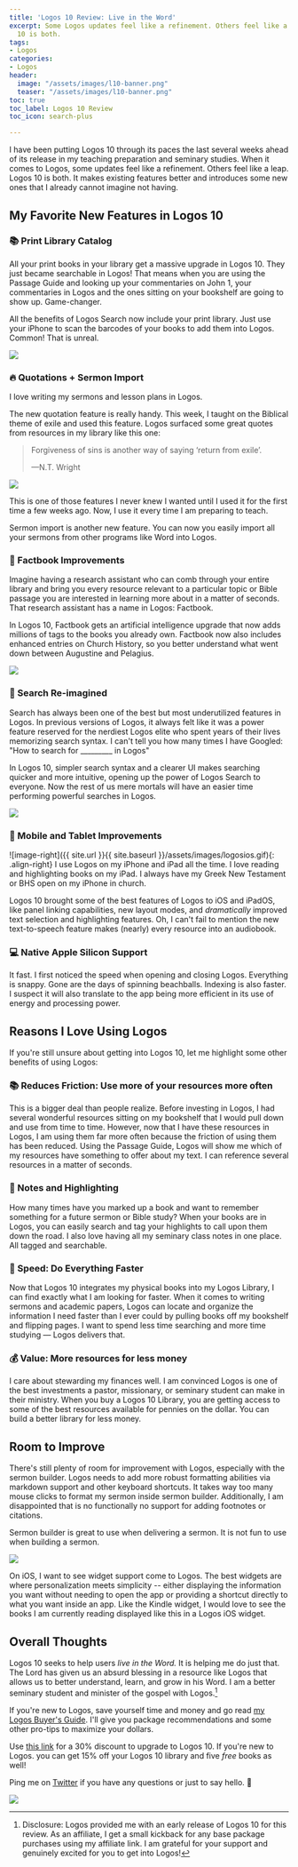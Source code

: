 ```yaml
---
title: 'Logos 10 Review: Live in the Word'
excerpt: Some Logos updates feel like a refinement. Others feel like a leap. Logos
  10 is both.
tags:
- Logos
categories:
- Logos
header:
  image: "/assets/images/l10-banner.png"
  teaser: "/assets/images/l10-banner.png"
toc: true
toc_label: Logos 10 Review
toc_icon: search-plus

---
```

I have been putting Logos 10 through its paces the last several weeks ahead of its release in my teaching preparation and seminary studies. When it comes to Logos, some updates feel like a refinement. Others feel like a leap. Logos 10 is both. It makes existing features better and introduces some new ones that I already cannot imagine not having.

## My Favorite New Features in Logos 10

### 📚 Print Library Catalog

All your print books in your library get a massive upgrade in Logos 10. They just became searchable in Logos! That means when you are using the Passage Guide and looking up your commentaries on John 1, your commentaries in Logos and the ones sitting on your bookshelf are going to show up. Game-changer.

All the benefits of Logos Search now include your print library. Just use your iPhone to scan the barcodes of your books to add them into Logos. Common! That is unreal.

![](/assets/images/printbooks.gif)

### 🔥 Quotations + Sermon Import

I love writing my sermons and lesson plans in Logos.

The new quotation feature is really handy. This week, I taught on the Biblical theme of exile and used this feature. Logos surfaced some great quotes from resources in my library like this one:

> Forgiveness of sins is another way of saying ‘return from exile’.
>
> —N.T. Wright

![](/assets/images/quotes.gif)

This is one of those features I never knew I wanted until I used it for the first time a few weeks ago. Now, I use it every time I am preparing to teach.

Sermon import is another new feature. You can now you easily import all your sermons from other programs like Word into Logos.

### 📖 Factbook Improvements

Imagine having a research assistant who can comb through your entire library and bring you every resource relevant to a particular topic or Bible passage you are interested in learning more about in a matter of seconds. That research assistant has a name in Logos: Factbook.

In Logos 10, Factbook gets an artificial intelligence upgrade that now adds millions of tags to the books you already own. Factbook now also includes enhanced entries on Church History, so you better understand what went down between Augustine and Pelagius.

![](/assets/images/factbook-large.jpeg)

### 🔎 Search Re-imagined

Search has always been one of the best but most underutilized features in Logos. In previous versions of Logos, it always felt like it was a power feature reserved for the nerdiest Logos elite who spent years of their lives memorizing search syntax. I can't tell you how many times I have Googled: "How to search for _________ in Logos"

In Logos 10, simpler search syntax and a clearer UI makes searching quicker and more intuitive, opening up the power of Logos Search to everyone. Now the rest of us mere mortals will have an easier time performing powerful searches in Logos.

![](/assets/images/logos-search.gif)

### 📱 Mobile and Tablet Improvements

![image-right]({{ site.url }}{{ site.baseurl }}/assets/images/logosios.gif){: .align-right}
I use Logos on my iPhone and iPad all the time. I love reading and highlighting books on my iPad. I always have my Greek New Testament or BHS open on my iPhone in church.

Logos 10 brought some of the best features of Logos to iOS and iPadOS, like panel linking capabilities, new layout modes, and _dramatically_ improved text selection and highlighting features. Oh, I can't fail to mention the new text-to-speech feature makes (nearly) every resource into an audiobook.

### 💻 Native Apple Silicon Support

It fast. I first noticed the speed when opening and closing Logos. Everything is snappy. Gone are the days of spinning beachballs. Indexing is also faster. I suspect it will also translate to the app being more efficient in its use of energy and processing power.

## Reasons I Love Using Logos

If you're still unsure about getting into Logos 10, let me highlight some other benefits of using Logos:

### 📚 Reduces Friction: Use more of your resources more often

This is a bigger deal than people realize. Before investing in Logos, I had several wonderful resources sitting on my bookshelf that I would pull down and use from time to time. However, now that I have these resources in Logos, I am using them far more often because the friction of using them has been reduced. Using the Passage Guide, Logos will show me which of my resources have something to offer about my text. I can reference several resources in a matter of seconds.

### 📝 Notes and Highlighting

How many times have you marked up a book and want to remember something for a future sermon or Bible study? When your books are in Logos, you can easily search and tag your highlights to call upon them down the road. I also love having all my seminary class notes in one place. All tagged and searchable.

### 🚀 Speed: Do Everything Faster

Now that Logos 10 integrates my physical books into my Logos Library, I can find exactly what I am looking for faster. When it comes to writing sermons and academic papers, Logos can locate and organize the information I need faster than I ever could by pulling books off my bookshelf and flipping pages. I want to spend less time searching and more time studying — Logos delivers that.

### 💰 Value: More resources for less money

I care about stewarding my finances well. I am convinced Logos is one of the best investments a pastor, missionary, or seminary student can make in their ministry. When you buy a Logos 10 Library, you are getting access to some of the best resources available for pennies on the dollar. You can build a better library for less money.

## Room to Improve

There's still plenty of room for improvement with Logos, especially with the sermon builder. Logos needs to add more robust formatting abilities via markdown support and other keyboard shortcuts. It takes way too many mouse clicks to format my sermon inside sermon builder. Additionally, I am disappointed that is no functionally no support for adding footnotes or citations.

Sermon builder is great to use when delivering a sermon. It is not fun to use when building a sermon.

![](/assets/images/ios-widget-medium.jpeg)

On iOS, I want to see widget support come to Logos. The best widgets are where personalization meets simplicity -- either displaying the information you want without needing to open the app or providing a shortcut directly to what you want inside an app. Like the Kindle widget, I would love to see the books I am currently reading displayed like this in a Logos iOS widget.

## Overall Thoughts

Logos 10 seeks to help users _live in the Word._ It is helping me do just that. The Lord has given us an absurd blessing in a resource like Logos that allows us to better understand, learn, and grow in his Word. I am a better seminary student and minister of the gospel with Logos.[^1]

[^1]:Disclosure: Logos provided me with an early release of Logos 10 for this review. As an affiliate, I get a small kickback for any base package purchases using my affiliate link. I am grateful for your support and genuinely excited for you to get into Logos!

If you're new to Logos, save yourself time and money and go read [my Logos Buyer's Guide](https://www.nickstapleton.me/portfolio/2021-04-30-logos-buyers-guide/). I'll give you package recommendations and some other pro-tips to maximize your dollars.

Use [this link](https://partners.faithlife.com/click.track?CID=431490&AFID=467957) for a 30% discount to upgrade to Logos 10. If you're new to Logos. you can  get 15% off your Logos 10 library and five _free_ books as well!

Ping me on [Twitter](https://twitter.com/nickstapleton) if you have any questions or just to say hello. 👋

<a href="https://partners.faithlife.com/click.track?CID=431490&AFID=467957"><img src="/assets/images/partners-ad-offer-focus-728x90.png"></a>